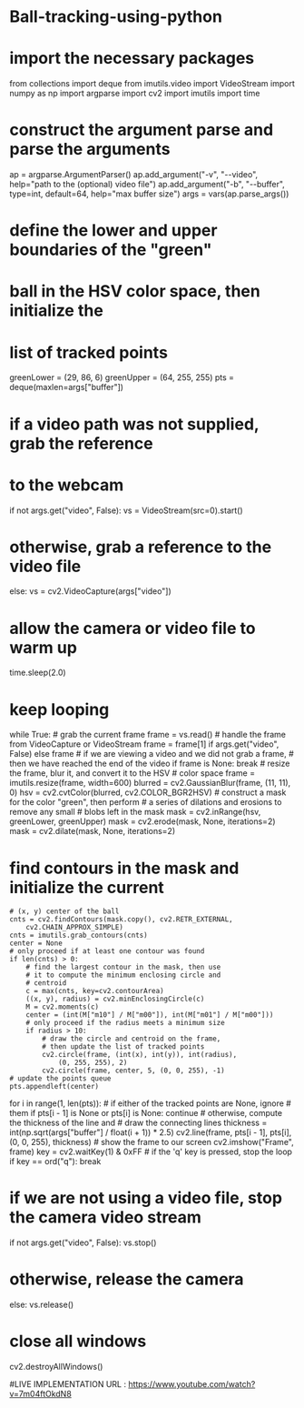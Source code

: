 # Ball-tracking-using-python


# import the necessary packages
from collections import deque
from imutils.video import VideoStream
import numpy as np
import argparse
import cv2
import imutils
import time
# construct the argument parse and parse the arguments
ap = argparse.ArgumentParser()
ap.add_argument("-v", "--video",
	help="path to the (optional) video file")
ap.add_argument("-b", "--buffer", type=int, default=64,
	help="max buffer size")
args = vars(ap.parse_args())



# define the lower and upper boundaries of the "green"
# ball in the HSV color space, then initialize the
# list of tracked points
greenLower = (29, 86, 6)
greenUpper = (64, 255, 255)
pts = deque(maxlen=args["buffer"])
# if a video path was not supplied, grab the reference
# to the webcam
if not args.get("video", False):
	vs = VideoStream(src=0).start()
# otherwise, grab a reference to the video file
else:
	vs = cv2.VideoCapture(args["video"])
# allow the camera or video file to warm up
time.sleep(2.0)




# keep looping
while True:
	# grab the current frame
	frame = vs.read()
	# handle the frame from VideoCapture or VideoStream
	frame = frame[1] if args.get("video", False) else frame
	# if we are viewing a video and we did not grab a frame,
	# then we have reached the end of the video
	if frame is None:
		break
	# resize the frame, blur it, and convert it to the HSV
	# color space
	frame = imutils.resize(frame, width=600)
	blurred = cv2.GaussianBlur(frame, (11, 11), 0)
	hsv = cv2.cvtColor(blurred, cv2.COLOR_BGR2HSV)
	# construct a mask for the color "green", then perform
	# a series of dilations and erosions to remove any small
	# blobs left in the mask
	mask = cv2.inRange(hsv, greenLower, greenUpper)
	mask = cv2.erode(mask, None, iterations=2)
	mask = cv2.dilate(mask, None, iterations=2)
  
  
  # find contours in the mask and initialize the current
	# (x, y) center of the ball
	cnts = cv2.findContours(mask.copy(), cv2.RETR_EXTERNAL,
		cv2.CHAIN_APPROX_SIMPLE)
	cnts = imutils.grab_contours(cnts)
	center = None
	# only proceed if at least one contour was found
	if len(cnts) > 0:
		# find the largest contour in the mask, then use
		# it to compute the minimum enclosing circle and
		# centroid
		c = max(cnts, key=cv2.contourArea)
		((x, y), radius) = cv2.minEnclosingCircle(c)
		M = cv2.moments(c)
		center = (int(M["m10"] / M["m00"]), int(M["m01"] / M["m00"]))
		# only proceed if the radius meets a minimum size
		if radius > 10:
			# draw the circle and centroid on the frame,
			# then update the list of tracked points
			cv2.circle(frame, (int(x), int(y)), int(radius),
				(0, 255, 255), 2)
			cv2.circle(frame, center, 5, (0, 0, 255), -1)
	# update the points queue
	pts.appendleft(center)
  
  
  
  for i in range(1, len(pts)):
		# if either of the tracked points are None, ignore
		# them
		if pts[i - 1] is None or pts[i] is None:
			continue
		# otherwise, compute the thickness of the line and
		# draw the connecting lines
		thickness = int(np.sqrt(args["buffer"] / float(i + 1)) * 2.5)
		cv2.line(frame, pts[i - 1], pts[i], (0, 0, 255), thickness)
	# show the frame to our screen
	cv2.imshow("Frame", frame)
	key = cv2.waitKey(1) & 0xFF
	# if the 'q' key is pressed, stop the loop
	if key == ord("q"):
		break
# if we are not using a video file, stop the camera video stream
if not args.get("video", False):
	vs.stop()
# otherwise, release the camera
else:
	vs.release()
# close all windows
cv2.destroyAllWindows()



#LIVE IMPLEMENTATION URL : https://www.youtube.com/watch?v=7m04ftOkdN8
